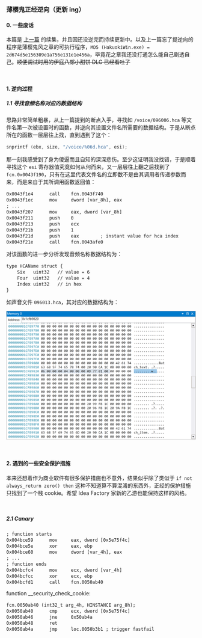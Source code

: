 ### 薄樱鬼正经逆向（更新 ing）

#### 0. 一些废话

本篇是 [上一篇](https://kyan0s.github.io/2022/03/05/hakuouki-reverse-0.html) 的续集，并且因还没逆完而持续更新中。以及上一篇忘了提逆向的程序是薄樱鬼风之章的可执行程序，`MD5 (HakuokiWin.exe) = 2d674d5e156309e1a756e131e1e456a`，毕竟花之章我还没打通怎么能自己剧透自己。~~顺便调试时用的伊庭八郎小甜饼 DLC 已经看吐了~~

<br>

#### 1. 逆向过程

##### 1.1 寻找音频名称对应的数据结构

思路非常简单粗暴，从上一篇提到的断点入手，寻找如 `/voice/096006.hca` 等文件名第一次被设置时的函数，并逆向其设置文件名所需要的数据结构。于是从断点所在的函数一层层往上找，直到遇到了这个：

```c
snprintf (ebx, size, "/voice/%06d.hca", esi);
```
那一刻我感受到了身为傻逼而且自知的深深悲伤。至少这证明我没找错，于是顺着寻找这个 `esi` 寄存器值究竟如何从何而来，又一层层往上翻之后找到了 `fcn.0x0043f190`，只有在这里代表文件名的立即数不是由其调用者传递参数而来，而是来自于其所调用函数返回值：

```assembly
0x0043f1e4      call    fcn.0043f740
0x0043f1ec      mov     dword [var_8h], eax
; ...
0x0043f207      mov     eax, dword [var_8h]
0x0043f211      push    0
0x0043f213      push    ecx
0x0043f21b      push    1        
0x0043f21d      push    eax        ; instant value for hca index
0x0043f21e      call    fcn.0043afe0
```

对该函数的进一步分析发现音频名称数据结构为：

```goland
type HCAName struct {
    Six   uint32   // value = 6
    Four  uint32   // value = 4
    Index uint32   // in hex
}
```
如声音文件 `096013.hca`，其对应的数据结构为：

![](https://raw.githubusercontent.com/Kyan0s/Kyan0s.github.io/main/assets/img/hca-data-structure.png)

<br>

#### 2. 遇到的一些安全保护措施

本来还想着作为商业软件有很多保护措施也不意外，结果似乎除了类似于 `if not always_return zero() then` 这种不知道算不算混淆的东西外，正经的保护措施只找到了一个栈 cookie。希望 Idea Factory 家新的乙游也能保持这样的风格。

<br>

##### 2.1 Canary

```assembly
; function starts
0x004bce59      mov     eax, dword [0x5e75f4c]
0x004bce5e      xor     eax, ebp
0x004bce60      mov     dword [var_4h], eax
; ...
; function ends
0x004bcfc4      mov     ecx, dword [var_4h]
0x004bcfcc      xor     ecx, ebp
0x004bcfd1      call    fcn.0050ab40
```

function \__security\_check\_cookie:

```assembly
fcn.0050ab40 (int32_t arg_4h, HINSTANCE arg_8h);
0x0050ab40      cmp     ecx, dword [0x5e75f4c]
0x0050ab46      jne     0x50ab4a
0x0050ab48      ret
0x0050ab4a      jmp     loc.0050b3b1 ; trigger fastfail
```
<br>
